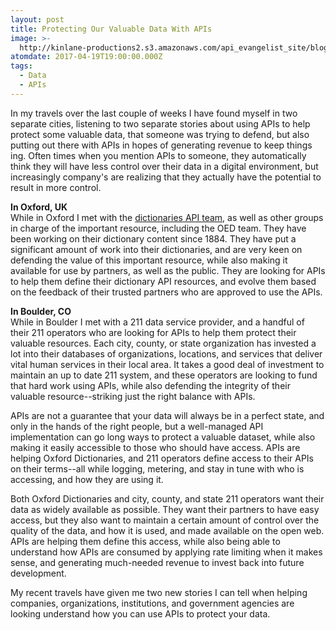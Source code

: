 ```yaml
---
layout: post
title: Protecting Our Valuable Data With APIs
image: >-
  http://kinlane-productions2.s3.amazonaws.com/api_evangelist_site/blog/old_door_lock_2_umberto_bocc.jpg
atomdate: 2017-04-19T19:00:00.000Z
tags:
  - Data
  - APIs
---
```

In my travels over the last couple of weeks I have found myself in two separate cities, listening to two separate stories about using APIs to help protect some valuable data, that someone was trying to defend, but also putting out there with APIs in hopes of generating revenue to keep things ing. Often times when you mention APIs to someone, they automatically think they will have less control over their data in a digital environment, but increasingly company's are realizing that they actually have the potential to result in more control.

**In Oxford, UK**  
While in Oxford I met with the [dictionaries API team](https://developer.oxforddictionaries.com/), as well as other groups in charge of the important resource, including the OED team. They have been working on their dictionary content since 1884. They have put a significant amount of work into their dictionaries, and are very keen on defending the value of this important resource, while also making it available for use by partners, as well as the public. They are looking for APIs to help them define their dictionary API resources, and evolve them based on the feedback of their trusted partners who are approved to use the APIs.

**In Boulder, CO**  
While in Boulder I met with a 211 data service provider, and a handful of their 211 operators who are looking for APIs to help them protect their valuable resources. Each city, county, or state organization has invested a lot into their databases of organizations, locations, and services that deliver vital human services in their local area. It takes a good deal of investment to maintain an up to date 211 system, and these operators are looking to fund that hard work using APIs, while also defending the integrity of their valuable resource--striking just the right balance with APIs.

APIs are not a guarantee that your data will always be in a perfect state, and only in the hands of the right people, but a well-managed API implementation can go long ways to protect a valuable dataset, while also making it easily accessible to those who should have access. APIs are helping Oxford Dictionaries, and 211 operators define access to their APIs on their terms--all while logging, metering, and stay in tune with who is accessing, and how they are using it.

Both Oxford Dictionaries and city, county, and state 211 operators want their data as widely available as possible. They want their partners to have easy access, but they also want to maintain a certain amount of control over the quality of the data, and how it is used, and made available on the open web. APIs are helping them define this access, while also being able to understand how APIs are consumed by applying rate limiting when it makes sense, and generating much-needed revenue to invest back into future development.

My recent travels have given me two new stories I can tell when helping companies, organizations, institutions, and government agencies are looking understand how you can use APIs to protect your data.